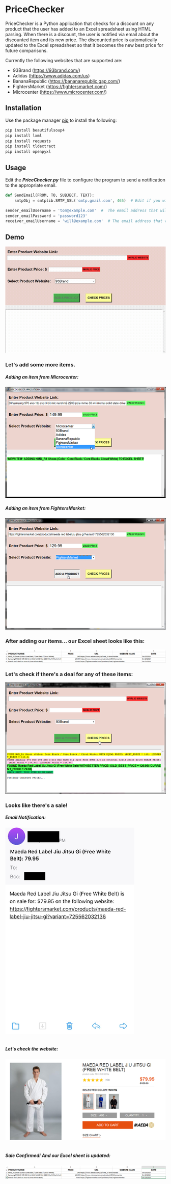 # PriceChecker
PriceChecker is a Python application that checks for a discount on any product that the user has added to an Excel spreadsheet using HTML parsing. When there is a discount, the user is notified via email about the discounted item and its new price. The discounted price is automatically updated to the Excel spreadsheet so that it becomes the new best price for future comparisons.

Currently the following websites that are supported are: 
* 93Brand (https://93brand.com/)
* Adidas (https://www.adidas.com/us)
* BananaRepublic (https://bananarepublic.gap.com/)
* FightersMarket (https://fightersmarket.com/)
* Microcenter (https://www.microcenter.com/)


## Installation

Use the package manager [pip](https://pip.pypa.io/en/stable/) to install the following:

```bash
pip install beautifulsoup4
pip install lxml
pip install requests
pip install tldextract
pip install openpyxl

```


## Usage

Edit the **_PriceChecker.py_** file to configure the program to send a notification to the appropriate email.

```python
def SendEmail(FROM, TO, SUBJECT, TEXT):
    smtpObj = smtplib.SMTP_SSL('smtp.gmail.com', 465)  # Edit if you will be using a different email service
```

```python
sender_emailUsername = 'tom@example.com'  #  The email address that will send the notification email
sender_emailPassword = 'password123'
receiver_emailUsername = 'will@example.com'  # The email address that will receieve the notification email
```


## Demo

![](images/startup.gif) <br/>
### Let's add some more items.
##### Adding an item from Microcenter:
![](images/python_1y18LXYkVu.png) <br/> 

##### Adding an item from FightersMarket:
![](images/python_EZrjmabnls.png)

### After adding our items... our Excel sheet looks like this: 
![](images/I7GeK0V4Ga.png)

### Let's check if there's a deal for any of these items:
![](images/python_66evVuFwxC.png)

### Looks like there's a sale!
##### Email Notification:
![](images/IMG_E1945_crop.png) <br/> <br/>

##### Let's check the website:
![](images/chrome_r8lfrY61wq.png)
<br/><br/>

##### Sale Confirmed! And our Excel sheet is updated:
![](images/Dj4cOZyrCC.png)
